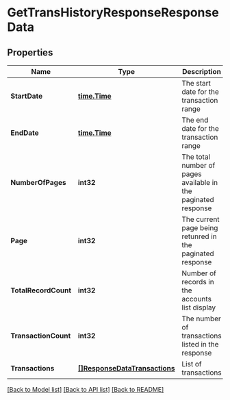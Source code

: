 # GetTransHistoryResponseResponseData

## Properties
Name | Type | Description | Notes
------------ | ------------- | ------------- | -------------
**StartDate** | [**time.Time**](time.Time.md) | The start date for the transaction range | [default to null]
**EndDate** | [**time.Time**](time.Time.md) | The end date for the transaction range | [default to null]
**NumberOfPages** | **int32** | The total number of pages available in the paginated response | [default to null]
**Page** | **int32** | The current page being retunred in the paginated response | [default to null]
**TotalRecordCount** | **int32** | Number of records in the accounts list display | [default to null]
**TransactionCount** | **int32** | The number of transactions listed in the response | [default to null]
**Transactions** | [**[]ResponseDataTransactions**](ResponseData_transactions.md) | List of transactions | [default to null]

[[Back to Model list]](../README.md#documentation-for-models) [[Back to API list]](../README.md#documentation-for-api-endpoints) [[Back to README]](../README.md)

